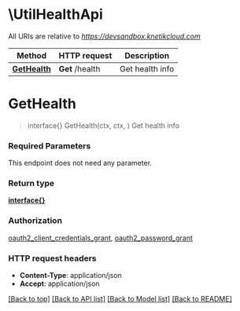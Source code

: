# \UtilHealthApi

All URIs are relative to *https://devsandbox.knetikcloud.com*

Method | HTTP request | Description
------------- | ------------- | -------------
[**GetHealth**](UtilHealthApi.md#GetHealth) | **Get** /health | Get health info


# **GetHealth**
> interface{} GetHealth(ctx, ctx, )
Get health info

### Required Parameters
This endpoint does not need any parameter.

### Return type

[**interface{}**](interface{}.md)

### Authorization

[oauth2_client_credentials_grant](../README.md#oauth2_client_credentials_grant), [oauth2_password_grant](../README.md#oauth2_password_grant)

### HTTP request headers

 - **Content-Type**: application/json
 - **Accept**: application/json

[[Back to top]](#) [[Back to API list]](../README.md#documentation-for-api-endpoints) [[Back to Model list]](../README.md#documentation-for-models) [[Back to README]](../README.md)

